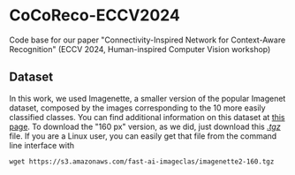 # CoCoReco-ECCV2024
Code base for our paper "Connectivity-Inspired Network for Context-Aware Recognition" (ECCV 2024, Human-inspired Computer Vision workshop)

## Dataset
In this work, we used Imagenette, a smaller version of the popular Imagenet dataset, composed by the images corresponding to the 10 more easily classified classes.
You can find additional information on this dataset at [this page](https://github.com/fastai/imagenette?tab=readme-ov-file#imagenette-1). To download the "160 px" version, as we did, just download this [*.tgz*](https://s3.amazonaws.com/fast-ai-imageclas/imagenette2-160.tgz) file. If you are a Linux user, you can easily get that file from the command line interface with

```
wget https://s3.amazonaws.com/fast-ai-imageclas/imagenette2-160.tgz
```

